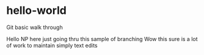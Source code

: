 # hello-world
Git basic walk through 

Hello NP here just going thru this sample of branching
Wow this sure is a lot of work to maintain simply text edits
